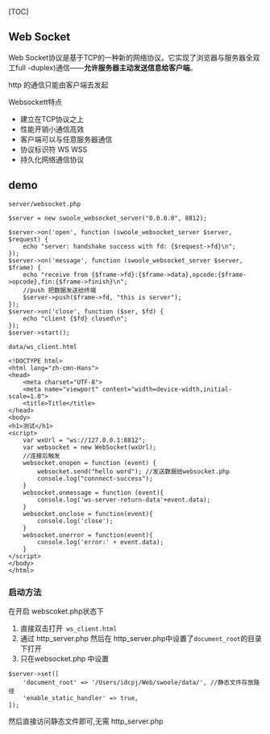 [TOC]

## Web Socket 
Web Socket协议是基于TCP的一种新的网络协议。它实现了浏览器与服务器全双工full -duplex)通信——**允许服务器主动发送信息给客户端**。

http 的通信只能由客户端去发起

Websockett特点
- 建立在TCP协议之上
- 性能开销小通信高效
- 客户端可以与任意服务器通信
- 协议标识符 WS WSS
- 持久化网络通信协议

## demo
`server/websocket.php`

```
$server = new swoole_websocket_server("0.0.0.0", 8812);

$server->on('open', function (swoole_websocket_server $server, $request) {
    echo "server: handshake success with fd: {$request->fd}\n";
});
$server->on('message', function (swoole_websocket_server $server, $frame) {
    echo "receive from {$frame->fd}:{$frame->data},opcode:{$frame->opcode},fin:{$frame->finish}\n";
    //push 把数据发送给终端
    $server->push($frame->fd, "this is server");
});
$server->on('close', function ($ser, $fd) {
    echo "client {$fd} closed\n";
});
$server->start();
```

`data/ws_client.html`
```
<!DOCTYPE html>
<html lang="zh-cmn-Hans">
<head>
    <meta charset="UTF-8">
    <meta name="viewport" content="width=device-width,initial-scale=1.0">
    <title>Title</title>
</head>
<body>
<h1>测试</h1>
<script>
    var wxUrl = "ws://127.0.0.1:8812";
    var websocket = new WebSocket(wxUrl);
    //连接后触发
    websocket.onopen = function (event) {
        websocket.send("hello word"); //发送数据给websocket.php
        console.log("connnect-success");
    }
    websocket.onmessage = function (event){
        console.log('ws-server-return-data'+event.data);
    }
    websocket.onclose = function(event){
        console.log('close');
    }
    websocket.onerror = function(event){
        console.log('error:' + event.data);
    }
</script>
</body>
</html>
```

### 启动方法
在开启 webscoket.php状态下

1. 直接双击打开` ws_client.html` 
2. 通过 http_server.php 
然后在 http_server.php中设置了`document_root`的目录下打开
3. 只在websocket.php 中设置
```
$server->set([
    'document_root' => '/Users/idcpj/Web/swoole/data/', //静态文件存放路径
    'enable_static_handler' => true,
]);
```
然后直接访问静态文件即可,无需 http_server.php
